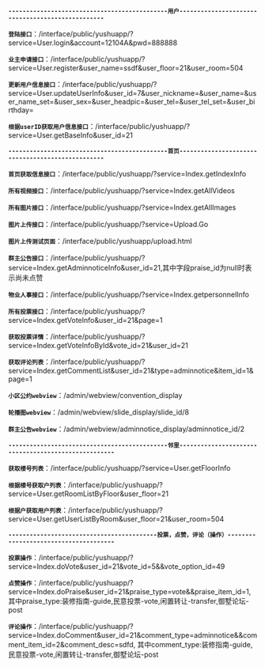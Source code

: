 
**`---------------------------------------------用户-------------------------------------------------`**

**`登陆接口`**：/interface/public/yushuapp/?service=User.login&account=12104A&pwd=888888 

**`业主申请接口`**：/interface/public/yushuapp/?service=User.register&user_name=ssdf&user_floor=21&user_room=504

**`更新用户信息接口`**：/interface/public/yushuapp/?service=User.updateUserInfo&user_id=7&user_nickname=&user_name=&user_name_set=&user_sex=&user_headpic=&user_tel=&user_tel_set=&user_birthday=

**`根据userID获取用户信息接口`**：/interface/public/yushuapp/?service=User.getBaseInfo&user_id=21



**`---------------------------------------------首页-------------------------------------------------`**

**`首页获取信息接口`**：/interface/public/yushuapp/?service=Index.getIndexInfo 

**`所有视频接口`**：/interface/public/yushuapp/?service=Index.getAllVideos

**`所有图片接口`**：/interface/public/yushuapp/?service=Index.getAllImages

**`图片上传接口`**：/interface/public/yushuapp/?service=Upload.Go

**`图片上传测试页面`**：/interface/public/yushuapp/upload.html

**`群主公告接口`**：/interface/public/yushuapp/?service=Index.getAdminnoticeInfo&user_id=21,其中字段praise_id为null时表示尚未点赞

**`物业人事接口`**：/interface/public/yushuapp/?service=Index.getpersonnelInfo

**`所有投票接口`**：/interface/public/yushuapp/?service=Index.getVoteInfo&user_id=21&page=1

**`获取投票详情`**：/interface/public/yushuapp/?service=Index.getVoteInfoById&vote_id=21&user_id=21

**`获取评论列表`**：/interface/public/yushuapp/?service=Index.getCommentList&user_id=21&type=adminnotice&item_id=1&page=1

**`小区公约webview`**：/admin/webview/convention_display

**`轮播图webview`**：/admin/webview/slide_display/slide_id/8

**`群主公告webview`**：/admin/webview/adminnotice_display/adminnotice_id/2

**`---------------------------------------------邻里----------------------------------------------------`**

**`获取楼号列表`**：/interface/public/yushuapp/?service=User.getFloorInfo

**`根据楼号获取户列表`**：/interface/public/yushuapp/?service=User.getRoomListByFloor&user_floor=21

**`根据户获取用户列表`**：/interface/public/yushuapp/?service=User.getUserListByRoom&user_floor=21&user_room=504

**`------------------------------------------投票，点赞，评论（操作）--------------------------------------`**

**`投票操作`**：/interface/public/yushuapp/?service=Index.doVote&user_id=21&vote_id=5&&vote_option_id=49

**`点赞操作`**：/interface/public/yushuapp/?service=Index.doPraise&user_id=21&praise_type=vote&&praise_item_id=1,
其中praise_type:装修指南-guide,民意投票-vote,闲置转让-transfer,御墅论坛-post

**`评论操作`**：/interface/public/yushuapp/?service=Index.doComment&user_id=21&comment_type=adminnotice&&comment_item_id=2&comment_desc=sdfd,
           其中comment_type:装修指南-guide,民意投票-vote,闲置转让-transfer,御墅论坛-post






